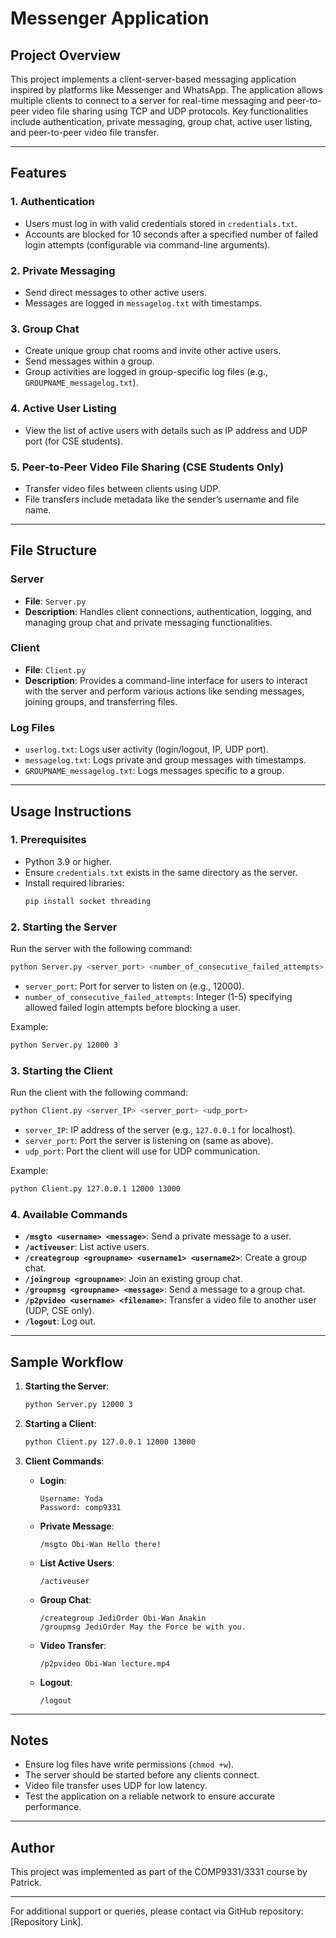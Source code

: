 # **Messenger Application**

## **Project Overview**

This project implements a client-server-based messaging application inspired by platforms like Messenger and WhatsApp. The application allows multiple clients to connect to a server for real-time messaging and peer-to-peer video file sharing using TCP and UDP protocols. Key functionalities include authentication, private messaging, group chat, active user listing, and peer-to-peer video file transfer.

---

## **Features**

### **1. Authentication**

- Users must log in with valid credentials stored in `credentials.txt`.
- Accounts are blocked for 10 seconds after a specified number of failed login attempts (configurable via command-line arguments).

### **2. Private Messaging**

- Send direct messages to other active users.
- Messages are logged in `messagelog.txt` with timestamps.

### **3. Group Chat**

- Create unique group chat rooms and invite other active users.
- Send messages within a group.
- Group activities are logged in group-specific log files (e.g., `GROUPNAME_messagelog.txt`).

### **4. Active User Listing**

- View the list of active users with details such as IP address and UDP port (for CSE students).

### **5. Peer-to-Peer Video File Sharing (CSE Students Only)**

- Transfer video files between clients using UDP.
- File transfers include metadata like the sender’s username and file name.

---

## **File Structure**

### **Server**

- **File**: `Server.py`
- **Description**: Handles client connections, authentication, logging, and managing group chat and private messaging functionalities.

### **Client**

- **File**: `Client.py`
- **Description**: Provides a command-line interface for users to interact with the server and perform various actions like sending messages, joining groups, and transferring files.

### **Log Files**

- `userlog.txt`: Logs user activity (login/logout, IP, UDP port).
- `messagelog.txt`: Logs private and group messages with timestamps.
- `GROUPNAME_messagelog.txt`: Logs messages specific to a group.

---

## **Usage Instructions**

### **1. Prerequisites**

- Python 3.9 or higher.
- Ensure `credentials.txt` exists in the same directory as the server.
- Install required libraries:
  ```bash
  pip install socket threading
  ```

### **2. Starting the Server**

Run the server with the following command:

```bash
python Server.py <server_port> <number_of_consecutive_failed_attempts>
```

- `server_port`: Port for server to listen on (e.g., 12000).
- `number_of_consecutive_failed_attempts`: Integer (1-5) specifying allowed failed login attempts before blocking a user.

Example:

```bash
python Server.py 12000 3
```

### **3. Starting the Client**

Run the client with the following command:

```bash
python Client.py <server_IP> <server_port> <udp_port>
```

- `server_IP`: IP address of the server (e.g., `127.0.0.1` for localhost).
- `server_port`: Port the server is listening on (same as above).
- `udp_port`: Port the client will use for UDP communication.

Example:

```bash
python Client.py 127.0.0.1 12000 13000
```

### **4. Available Commands**

- **`/msgto <username> <message>`**: Send a private message to a user.
- **`/activeuser`**: List active users.
- **`/creategroup <groupname> <username1> <username2>`**: Create a group chat.
- **`/joingroup <groupname>`**: Join an existing group chat.
- **`/groupmsg <groupname> <message>`**: Send a message to a group chat.
- **`/p2pvideo <username> <filename>`**: Transfer a video file to another user (UDP, CSE only).
- **`/logout`**: Log out.

---

## **Sample Workflow**

1. **Starting the Server**:

   ```bash
   python Server.py 12000 3
   ```

2. **Starting a Client**:

   ```bash
   python Client.py 127.0.0.1 12000 13000
   ```

3. **Client Commands**:
   - **Login**:
     ```
     Username: Yoda
     Password: comp9331
     ```
   - **Private Message**:
     ```
     /msgto Obi-Wan Hello there!
     ```
   - **List Active Users**:
     ```
     /activeuser
     ```
   - **Group Chat**:
     ```
     /creategroup JediOrder Obi-Wan Anakin
     /groupmsg JediOrder May the Force be with you.
     ```
   - **Video Transfer**:
     ```
     /p2pvideo Obi-Wan lecture.mp4
     ```
   - **Logout**:
     ```
     /logout
     ```

---

## **Notes**

- Ensure log files have write permissions (`chmod +w`).
- The server should be started before any clients connect.
- Video file transfer uses UDP for low latency.
- Test the application on a reliable network to ensure accurate performance.

---

## **Author**

This project was implemented as part of the COMP9331/3331 course by Patrick.

---

For additional support or queries, please contact via GitHub repository: [Repository Link].
